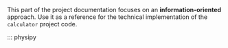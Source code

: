 This part of the project documentation focuses on
an **information-oriented** approach. Use it as a
reference for the technical implementation of the
`calculator` project code.

::: physipy

